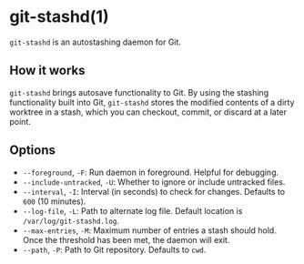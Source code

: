 # git-stashd(1)

`git-stashd` is an autostashing daemon for Git.

## How it works

`git-stashd` brings autosave functionality to Git. By using the stashing functionality built into Git, `git-stashd` stores the modified contents of a dirty worktree in a stash, which you can checkout, commit, or discard at a later point.

## Options

+ `--foreground`, `-F`: Run daemon in foreground. Helpful for debugging.
+ `--include-untracked`, `-U`: Whether to ignore or include untracked files.
+ `--interval`, `-I`: Interval (in seconds) to check for changes. Defaults to `600` (10 minutes).
+ `--log-file`, `-L`: Path to alternate log file. Default location is `/var/log/git-stashd.log`.
+ `--max-entries`, `-M`: Maximum number of entries a stash should hold. Once the threshold has been met, the daemon will exit.
+ `--path`, `-P`: Path to Git repository. Defaults to `cwd`.
